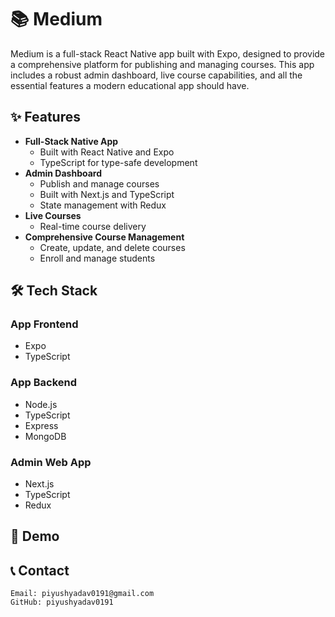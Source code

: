 # 📚 Medium

Medium is a full-stack React Native app built with Expo, designed to provide a comprehensive platform for publishing and managing courses. This app includes a robust admin dashboard, live course capabilities, and all the essential features a modern educational app should have.

## ✨ Features

- **Full-Stack Native App**
  - Built with React Native and Expo
  - TypeScript for type-safe development
- **Admin Dashboard**
  - Publish and manage courses
  - Built with Next.js and TypeScript
  - State management with Redux
- **Live Courses**
  - Real-time course delivery
- **Comprehensive Course Management**
  - Create, update, and delete courses
  - Enroll and manage students

## 🛠 Tech Stack

### App Frontend
- Expo
- TypeScript

### App Backend
- Node.js
- TypeScript
- Express
- MongoDB

### Admin Web App
- Next.js
- TypeScript
- Redux

## 🚀 Demo


## 📞 Contact

    Email: piyushyadav0191@gmail.com
    GitHub: piyushyadav0191
